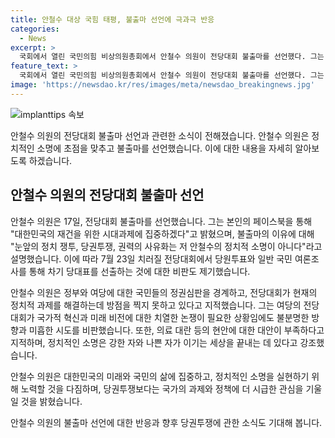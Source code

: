 ```yaml
---
title: 안철수 대상 국힘 태평, 불출마 선언에 극과극 반응
categories:
  - News
excerpt: >
  국회에서 열린 국민의힘 비상의원총회에서 안철수 의원이 전당대회 불출마를 선언했다. 그는 당권투쟁과 권력의 사유화에 관심이 없으며, 국가적 혁신과 여론에 따른 대표 선출에 비판을 했다. 안철수는 정치의 본질에 대한 고찰과 대한민국의 재건에 집중하겠다고 밝혔다. 차기 당권주자로는 윤상현, 나경원, 김재섭이 후보자로 거론되며, 한동훈 전 비상대책위원장도 선언할 것으로 전해졌다.
feature_text: >
  국회에서 열린 국민의힘 비상의원총회에서 안철수 의원이 전당대회 불출마를 선언했다. 그는 당권투쟁과 권력의 사유화에 관심이 없으며, 국가적 혁신과 여론에 따른 대표 선출에 비판을 했다. 안철수는 정치의 본질에 대한 고찰과 대한민국의 재건에 집중하겠다고 밝혔다. 차기 당권주자로는 윤상현, 나경원, 김재섭이 후보자로 거론되며, 한동훈 전 비상대책위원장도 선언할 것으로 전해졌다.
image: 'https://newsdao.kr/res/images/meta/newsdao_breakingnews.jpg'
---
```


<p><img src="https://newsdao.kr/res/images/meta/newsdao_breakingnews.jpg" alt="implanttips 속보" /></p>

<p>안철수 의원의 전당대회 불출마 선언과 관련한 소식이 전해졌습니다. 안철수 의원은 정치적인 소명에 초점을 맞추고 불출마를 선언했습니다. 이에 대한 내용을 자세히 알아보도록 하겠습니다.</p>

<h2 data-ke-size="size26">안철수 의원의 전당대회 불출마 선언</h2>

<p>안철수 의원은 17일, 전당대회 불출마를 선언했습니다. 그는 본인의 페이스북을 통해 "대한민국의 재건을 위한 시대과제에 집중하겠다"고 밝혔으며, 불출마의 이유에 대해 "눈앞의 정치 쟁투, 당권투쟁, 권력의 사유화는 저 안철수의 정치적 소명이 아니다"라고 설명했습니다. 이에 따라 7월 23일 치러질 전당대회에서 당원투표와 일반 국민 여론조사를 통해 차기 당대표를 선출하는 것에 대한 비판도 제기했습니다.</p>

<p>안철수 의원은 정부와 여당에 대한 국민들의 정권심판을 경계하고, 전당대회가 현재의 정치적 과제를 해결하는데 방점을 찍지 못하고 있다고 지적했습니다. 그는 여당의 전당대회가 국가적 혁신과 미래 비전에 대한 치열한 논쟁이 필요한 상황임에도 불분명한 방향과 미흡한 시도를 비판했습니다. 또한, 의료 대란 등의 현안에 대한 대안이 부족하다고 지적하며, 정치적인 소명은 강한 자와 나쁜 자가 이기는 세상을 끝내는 데 있다고 강조했습니다.</p>

<p>안철수 의원은 대한민국의 미래와 국민의 삶에 집중하고, 정치적인 소명을 실현하기 위해 노력할 것을 다짐하며, 당권투쟁보다는 국가의 과제와 정책에 더 시급한 관심을 기울일 것을 밝혔습니다.</p>

<p>안철수 의원의 불출마 선언에 대한 반응과 향후 당권투쟁에 관한 소식도 기대해 봅니다.</p>

